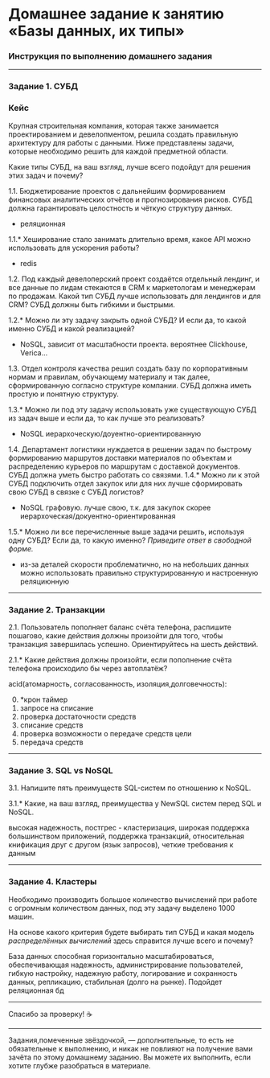 # Домашнее задание к занятию «Базы данных, их типы»

### Инструкция по выполнению домашнего задания


---

### Задание 1. СУБД

### Кейс
Крупная строительная компания, которая также занимается проектированием и девелопментом, решила создать 
правильную архитектуру для работы с данными. Ниже представлены задачи, которые необходимо решить для
каждой предметной области. 

Какие типы СУБД, на ваш взгляд, лучше всего подойдут для решения этих задач и почему? 
 
1.1. Бюджетирование проектов с дальнейшим формированием финансовых аналитических отчётов и прогнозирования рисков.
СУБД должна гарантировать целостность и чёткую структуру данных.

- реляционная 

1.1.* Хеширование стало занимать длительно время, какое API можно использовать для ускорения работы? 

- redis

1.2. Под каждый девелоперский проект создаётся отдельный лендинг, и все данные по лидам стекаются в CRM к 
маркетологам и менеджерам по продажам. Какой тип СУБД лучше использовать для лендингов и для CRM? 
СУБД должны быть гибкими и быстрыми.

1.2.* Можно ли эту задачу закрыть одной СУБД? И если да, то какой именно СУБД и какой реализацией?

- NoSQL, зависит от масштабности проекта. вероятнее Clickhouse, Verica...

1.3. Отдел контроля качества решил создать базу по корпоративным нормам и правилам, обучающему материалу 
и так далее, сформированную согласно структуре компании. СУБД должна иметь простую и понятную структуру.

1.3.* Можно ли под эту задачу использовать уже существующую СУБД из задач выше и если да, то как лучше это 
реализовать?

- NoSQL иерархоческую/доуентно-ориентированную

1.4. Департамент логистики нуждается в решении задач по быстрому формированию маршрутов доставки материалов 
по объектам и распределению курьеров по маршрутам с доставкой документов. СУБД должна уметь быстро работать
со связями.
1.4.* Можно ли к этой СУБД подключить отдел закупок или для них лучше сформировать свою СУБД в связке с СУБД 
логистов?

- NoSQL графовую. лучше свою, т.к. для закупок скорее иерархоческая/докуентно-ориентированная

1.5.* Можно ли все перечисленные выше задачи решить, используя одну СУБД? Если да, то какую именно?
*Приведите ответ в свободной форме.*

- из-за деталей скорости проблематично, но на небольших данных можно использовать правильно структурированную и настроенную реляциюнную

---

### Задание 2. Транзакции

2.1. Пользователь пополняет баланс счёта телефона, распишите пошагово, какие действия должны произойти для того, чтобы 
транзакция завершилась успешно. Ориентируйтесь на шесть действий.

2.1.* Какие действия должны произойти, если пополнение счёта телефона происходило бы через автоплатёж?

acid(атомарность, согласованность, изоляция,долговечность):  
 
 0) *крон таймер
 1) запросе на списание
 2) проверка достаточности средств
 3) списание средств
 4) проверка возможности о передаче средств цели
 5) передача средств

---

### Задание 3. SQL vs NoSQL

3.1. Напишите пять преимуществ SQL-систем по отношению к NoSQL. 

3.1.* Какие, на ваш взгляд, преимущества у NewSQL систем перед SQL и NoSQL.


высокая надежность, постгрес - кластеризация, широкая поддержка большинством приложений, поддержка транзакций, относительная кнификация друг с другом (язык запросов), четкие требования к данным

---

### Задание 4. Кластеры

Необходимо производить большое количество вычислений при работе с огромным количеством данных, под эту задачу 
выделено 1000 машин. 

На основе какого критерия будете выбирать тип СУБД и какая модель *распределённых вычислений* 
здесь справится лучше всего и почему?

База данных способная горизонтально масштабироваться, обеспечивающая надежность, администрирование пользователей, гибкую настройку, надежную работу, логирование и сохранность данных, репликацию, стабильная (долго на рынке).
Подойдет реляционная бд

---
Спасибо за проверку! ☕

---


Задания,помеченные звёздочкой, — дополнительные, то есть не обязательные к выполнению, и никак не повлияют на получение вами зачёта по этому домашнему заданию. Вы можете их выполнить, если хотите глубже разобраться в материале.
